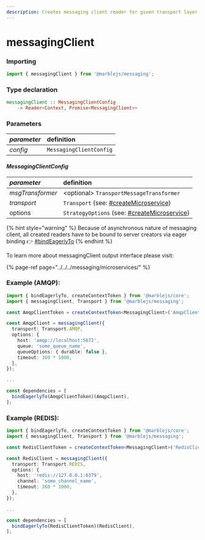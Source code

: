 ```yaml
---
description: Creates messaging client reader for given transport layer
---
```


# messagingClient

### **Importing** <a id="importing"></a>

```typescript
import { messagingClient } from '@marblejs/messaging';
```

### **Type declaration**

```haskell
messagingClient :: MessagingClientConfig
    -> Reader<Context, Promise<MessagingClient>>
```

### **Parameters**

| _parameter_ | definition |
| :--- | :--- |
| _config_ | `MessagingClientConfig` |

#### _**MessagingClientConfig**_

| _**parameter**_ | definition |
| :--- | :--- |
| _msgTransformer_ | &lt;optional&gt; `TransportMessageTransformer` |
| _transport_ | `Transport` \(see: [\#createMicroservice](createmicroservice.md#createmicroserviceconfig)\) |
| options | `StrategyOptions` \(see: [\#createMicroservice](createmicroservice.md#createmicroserviceconfig)\) |

{% hint style="warning" %}
Because of asynchronous nature of messaging client, all created readers have to be bound to server creators via eager binding 👉 [\#bindEagerlyTo](../core/bindeagerlyto.md)
{% endhint %}

To learn more about messagingClient output interface please visit:

{% page-ref page="../../../messaging/microservices/" %}

### Example \(AMQP\):

```typescript
import { bindEagerlyTo, createContextToken } from '@marblejs/core';
import { messagingClient, Transport } from '@marblejs/messaging';

const AmqpClientToken = createContextToken<MessagingClient>('AmqpClient');

const AmqpClient = messagingClient({
  transport: Transport.AMQP,
  options: {
    host: 'amqp://localhost:5672',
    queue: 'some_queue_name',
    queueOptions: { durable: false },
    timeout: 360 * 1000,
  },
});

...

const dependencies = [
  bindEagerlyTo(AmqpClientToken)(AmqpClient),
];

```

### Example \(REDIS\):

```typescript
import { bindEagerlyTo, createContextToken } from '@marblejs/core';
import { messagingClient, Transport } from '@marblejs/messaging';

const RedisClientToken = createContextToken<MessagingClient>('RedisClient');

const RedisClient = messagingClient({
  transport: Transport.REDIS,
  options: {
    host: 'redis://127.0.0.1:6379',
    channel: 'some_channel_name',
    timeout: 360 * 1000,
  },
});

...

const dependencies = [
  bindEagerlyTo(RedisClientToken)(RedisClient),
];

```

